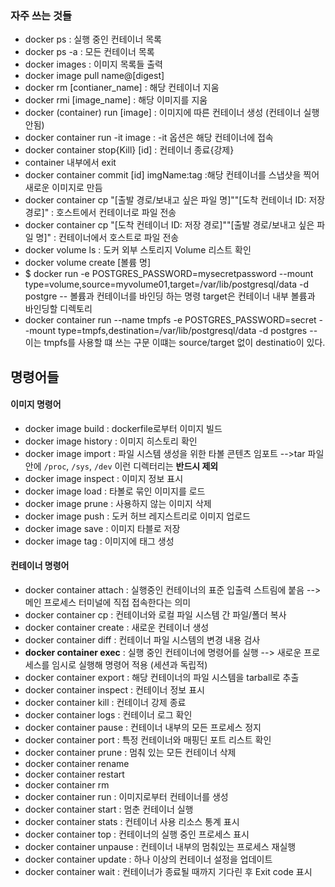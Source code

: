 ### 자주 쓰는 것들
- docker ps : 실행 중인 컨테이너 목록
- docker ps -a : 모든 컨테이너 목록
- docker images : 이미지 목록들 출력
- docker image pull name@[digest]
- docker rm [contianer_name] : 해당 컨테이너 지움
- docker rmi [image_name] : 해당 이미지를 지움
- docker (container) run [image] : 이미지에 따른 컨테이너 생성 (컨테이너 실행 안됨)
- docker container run -it image : -it 옵션은 해당 컨테이너에 접속
- docker container stop{Kill} [id] : 컨테이너 종료{강제}
- container 내부에서 exit
- docker container commit [id] imgName:tag :해당 컨테이너를 스냅샷을 찍어 새로운 이미지로 만듬
- docker container cp "[출발 경로/보내고 싶은 파일 명]""[도착 컨테이너 ID: 저장 경로]" : 호스트에서 컨테이너로 파일 전송
- docker container cp "[도착 컨테이너 ID: 저장 경로]""[출발 경로/보내고 싶은 파일 명]" : 컨테이너에서 호스트로 파일 전송
- docker volume ls : 도커 외부 스토리지 Volume 리스트 확인
- docker volume create [볼륨 명]
- $ docker run -e POSTGRES_PASSWORD=mysecretpassword --mount type=volume,source=myvolume01,target=/var/lib/postgresql/data -d postgre
	-- 볼륨과 컨테이너를 바인딩 하는 명령 target은 컨테이너 내부 볼륨과 바인딩할 디렉토리
- docker container run --name tmpfs -e POSTGRES_PASSWORD=secret --mount type=tmpfs,destination=/var/lib/postgresql/data -d postgres
	-- 이는 tmpfs를 사용할 떄 쓰는 구문 이떄는 source/target 없이 destinatio이 있다.
## 명령어들
#### 이미지 명령어
- docker image build :  dockerfile로부터 이미지 빌드
- docker image history : 이미지 히스토리 확인
- docker image import : 파일 시스템 생성을 위한 타볼 콘텐츠 임포트
-->tar 파일 안에 `/proc`, `/sys`, `/dev` 이런 디렉터리는 **반드시 제외** 
- docker image inspect : 이미지 정보 표시
- docker image load : 타볼로 묶인 이미지를 로드
- docker image prune : 사용하지 않는 이미지 삭제
- docker image push : 도커 허브 레지스트리로 이미지 업로드
- docker image save : 이미지 타블로 저장
- docker image tag : 이미지에 태그 생성

#### 컨테이너 명령어
- docker container attach : 실행중인 컨테이너의 표준 입출력 스트림에 붙음
--> 메인 프로세스 터미널에 직접 접속한다는 의미
- docker container cp : 컨테이너와 로컬 파일 시스템 간 파일/폴더 복사
- docker container create : 새로운 컨테이너 생성
- docker container diff : 컨테이너 파일 시스템의 변경 내용 검사
- **docker container exec** : 실행 중인 컨테이너에 명령어를 실행
-->  새로운 프로세스를 임시로 실행해 명령어 적용 (세션과 독립적)
- docker container export : 해당 컨테이너의 파일 시스템을 tarball로 추출
- docker container inspect : 컨테이너 정보 표시
- docker container kill : 컨테이너 강제 종료
- docker container logs : 컨테이너 로그 확인
- docker container pause : 컨테이너 내부의 모든 프로세스 정지
- docker container port : 특정 컨테이너와 매핑딘 포트 리스트 확인
- docker container prune : 멈춰 있는 모든 컨테이너 삭제
- docker container rename 
- docker container restart 
- docker container rm 
- docker container run : 이미지로부터 컨테이너를 생성
- docker container start : 멈춘 컨테이너 실행
- docker container stats : 컨테이너 사용 리소스 통계 표시
- docker container top : 컨테이너의 실행 중인 프로세스 표시
- docker container unpause :  컨테이너 내부의 멈춰있는 프로세스 재실행
- docker container update : 하나 이상의 컨테이너 설정을 업데이트
- docker container wait : 컨테이너가 종료될 때까지 기다린 후 Exit code 표시
